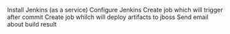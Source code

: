Install Jenkins (as a service)
Configure Jenkins
Create job which will trigger after commit
Create job whilch will deploy artifacts to jboss
Send email about build result

